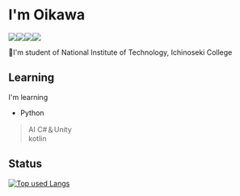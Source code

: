 # I'm Oikawa  
<img src="https://img.shields.io/badge/-Windows-0078D6.svg?logo=windows&style=popout"><img src="https://img.shields.io/badge/-VScode-007AC0.svg?logo=visualstudiocode&style=popout"><img src="https://img.shields.io/badge/-Intellij%20IDEA-000000.svg?logo=intellijidea&style=popout"><img src="https://img.shields.io/badge/-Python-fff462.svg?logo=python&style=popout">

🏫I'm student of National Institute of Technology, Ichinoseki College 
## Learning
I'm learning
- Python
>AI 
C#＆Unity  
kotlin


## Status
[![Top used Langs](https://github-readme-stats.vercel.app/api/top-langs/?username=4mmntf&layout=compact&theme=tokyonight)](https://github.com/4mmntf/)

<!--
**4mmntf/4mmntf** is a ✨ _special_ ✨ repository because its `README.md` (this file) appears on your GitHub profile.

Here are some ideas to get you started:

- 🔭 I’m currently working on ...
- 🌱 I’m currently learning ...
- 👯 I’m looking to collaborate on ...
- 🤔 I’m looking for help with ...
- 💬 Ask me about ...
- 📫 How to reach me: ...
- 😄 Pronouns: ...
- ⚡ Fun fact: ...
-->
